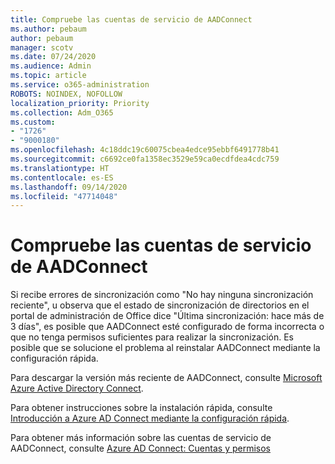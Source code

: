 ```yaml
---
title: Compruebe las cuentas de servicio de AADConnect
ms.author: pebaum
author: pebaum
manager: scotv
ms.date: 07/24/2020
ms.audience: Admin
ms.topic: article
ms.service: o365-administration
ROBOTS: NOINDEX, NOFOLLOW
localization_priority: Priority
ms.collection: Adm_O365
ms.custom:
- "1726"
- "9000180"
ms.openlocfilehash: 4c18ddc19c60075cbea4edce95ebbf6491778b41
ms.sourcegitcommit: c6692ce0fa1358ec3529e59ca0ecdfdea4cdc759
ms.translationtype: HT
ms.contentlocale: es-ES
ms.lasthandoff: 09/14/2020
ms.locfileid: "47714048"
---
```

# <a name="check-the-aadconnect-service-accounts"></a>Compruebe las cuentas de servicio de AADConnect

Si recibe errores de sincronización como "No hay ninguna sincronización reciente", u observa que el estado de sincronización de directorios en el portal de administración de Office dice "Última sincronización: hace más de 3 días", es posible que AADConnect esté configurado de forma incorrecta o que no tenga permisos suficientes para realizar la sincronización. Es posible que se solucione el problema al reinstalar AADConnect mediante la configuración rápida.

Para descargar la versión más reciente de AADConnect, consulte [Microsoft Azure Active Directory Connect](https://go.microsoft.com/fwlink/?LinkId=615771).

Para obtener instrucciones sobre la instalación rápida, consulte [Introducción a Azure AD Connect mediante la configuración rápida](https://docs.microsoft.com/azure/active-directory/hybrid/how-to-connect-install-express).

Para obtener más información sobre las cuentas de servicio de AADConnect, consulte [Azure AD Connect: Cuentas y permisos](https://docs.microsoft.com/azure/active-directory/hybrid/reference-connect-accounts-permissions)